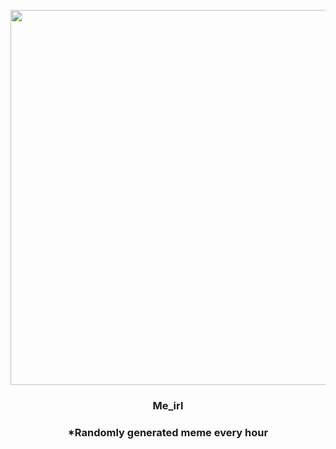 <p align="center">
        <img src="https://i.redd.it/350of07hliw81.jpg" width="600" height="600">
        </p>
        <h3 align="center">Me_irl</h3>
        <h3 align="center">*Randomly generated meme every hour</h3>
    